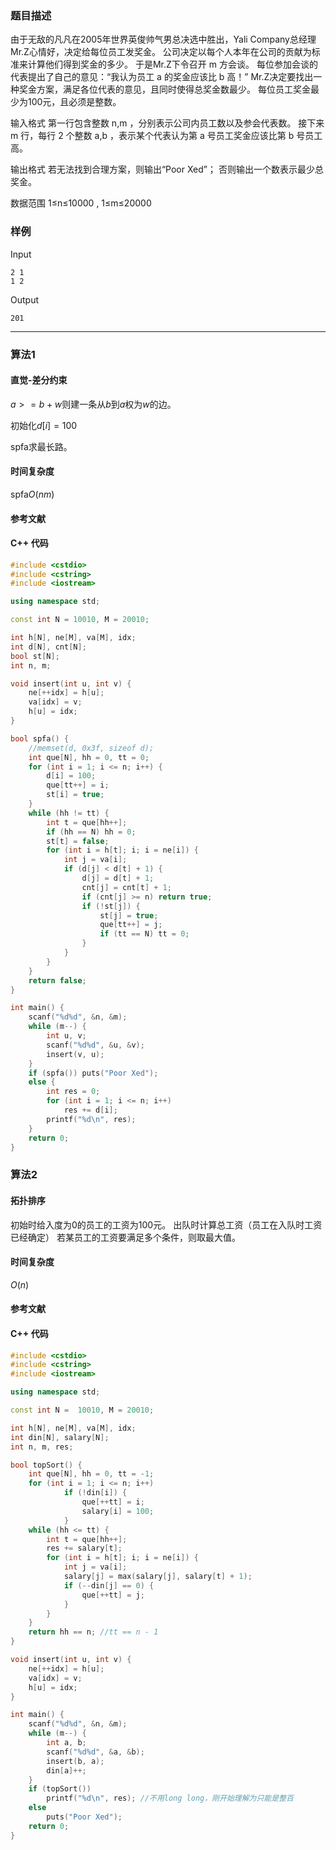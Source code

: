 ### 题目描述

由于无敌的凡凡在2005年世界英俊帅气男总决选中胜出，Yali Company总经理Mr.Z心情好，决定给每位员工发奖金。
公司决定以每个人本年在公司的贡献为标准来计算他们得到奖金的多少。
于是Mr.Z下令召开  m  方会谈。
每位参加会谈的代表提出了自己的意见：“我认为员工  a  的奖金应该比  b  高！”
Mr.Z决定要找出一种奖金方案，满足各位代表的意见，且同时使得总奖金数最少。
每位员工奖金最少为100元，且必须是整数。

输入格式
第一行包含整数  n,m ，分别表示公司内员工数以及参会代表数。
接下来  m  行，每行  2  个整数  a,b ，表示某个代表认为第  a  号员工奖金应该比第  b  号员工高。

输出格式
若无法找到合理方案，则输出“Poor Xed”；
否则输出一个数表示最少总奖金。

数据范围
1≤n≤10000 ,
1≤m≤20000

### 样例

Input

```
2 1
1 2
```

Output

```
201
```

----------

### 算法1
#### 直觉-差分约束

$a >= b + w$则建一条从$b$到$a$权为$w$的边。

初始化$d[i] = 100$

spfa求最长路。


#### 时间复杂度

spfa$O(nm)$

#### 参考文献

#### C++ 代码

``` cpp
#include <cstdio>
#include <cstring>
#include <iostream>

using namespace std;

const int N = 10010, M = 20010;

int h[N], ne[M], va[M], idx;
int d[N], cnt[N];
bool st[N];
int n, m;

void insert(int u, int v) {
    ne[++idx] = h[u];
    va[idx] = v;
    h[u] = idx;
}

bool spfa() {
    //memset(d, 0x3f, sizeof d);
    int que[N], hh = 0, tt = 0;
    for (int i = 1; i <= n; i++) {
        d[i] = 100;
        que[tt++] = i;
        st[i] = true;
    }
    while (hh != tt) {
        int t = que[hh++];
        if (hh == N) hh = 0;
        st[t] = false;
        for (int i = h[t]; i; i = ne[i]) {
            int j = va[i];
            if (d[j] < d[t] + 1) {
                d[j] = d[t] + 1;
                cnt[j] = cnt[t] + 1;
                if (cnt[j] >= n) return true;
                if (!st[j]) {
                    st[j] = true;
                    que[tt++] = j;
                    if (tt == N) tt = 0;
                }
            }
        }
    }
    return false;
}

int main() {
    scanf("%d%d", &n, &m);
    while (m--) {
        int u, v;
        scanf("%d%d", &u, &v);
        insert(v, u);
    }
    if (spfa()) puts("Poor Xed");
    else {
        int res = 0;
        for (int i = 1; i <= n; i++)
            res += d[i];
        printf("%d\n", res);
    }
    return 0;
}
```

### 算法2
#### 拓扑排序

初始时给入度为0的员工的工资为$100$元。
出队时计算总工资（员工在入队时工资已经确定）
若某员工的工资要满足多个条件，则取最大值。

#### 时间复杂度

$O(n)$

#### 参考文献

#### C++ 代码

``` cpp
#include <cstdio>
#include <cstring>
#include <iostream>

using namespace std;

const int N =  10010, M = 20010;

int h[N], ne[M], va[M], idx;
int din[N], salary[N];
int n, m, res;

bool topSort() {
    int que[N], hh = 0, tt = -1;
    for (int i = 1; i <= n; i++)
            if (!din[i]) {
                que[++tt] = i;
                salary[i] = 100;
            }
    while (hh <= tt) {
        int t = que[hh++];
        res += salary[t];
        for (int i = h[t]; i; i = ne[i]) {
            int j = va[i];
            salary[j] = max(salary[j], salary[t] + 1);
            if (--din[j] == 0) {
                que[++tt] = j;
            }
        }
    }
    return hh == n; //tt == n - 1
}

void insert(int u, int v) {
    ne[++idx] = h[u];
    va[idx] = v;
    h[u] = idx;
}

int main() {
    scanf("%d%d", &n, &m);
    while (m--) {
        int a, b;
        scanf("%d%d", &a, &b);
        insert(b, a);
        din[a]++;
    }
    if (topSort())
        printf("%d\n", res); //不用long long，刚开始理解为只能是整百
    else 
        puts("Poor Xed");
    return 0;
}
```
